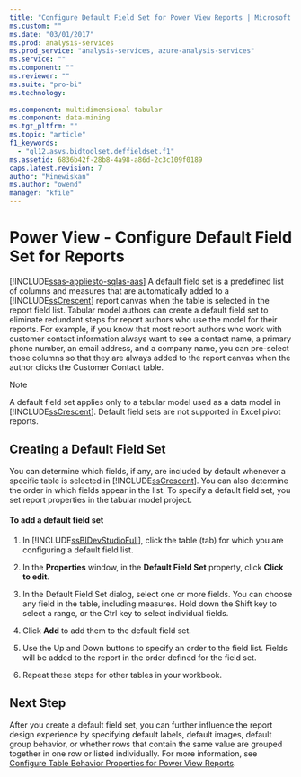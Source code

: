 ```yaml
---
title: "Configure Default Field Set for Power View Reports | Microsoft Docs"
ms.custom: ""
ms.date: "03/01/2017"
ms.prod: analysis-services
ms.prod_service: "analysis-services, azure-analysis-services"
ms.service: ""
ms.component: ""
ms.reviewer: ""
ms.suite: "pro-bi"
ms.technology: 
  
ms.component: multidimensional-tabular
ms.component: data-mining
ms.tgt_pltfrm: ""
ms.topic: "article"
f1_keywords: 
  - "ql12.asvs.bidtoolset.deffieldset.f1"
ms.assetid: 6836b42f-28b8-4a98-a86d-2c3c109f0189
caps.latest.revision: 7
author: "Minewiskan"
ms.author: "owend"
manager: "kfile"
---
```

# Power View - Configure Default Field Set for Reports
[!INCLUDE[ssas-appliesto-sqlas-aas](../../includes/ssas-appliesto-sqlas-aas.md)]
  A default field set is a predefined list of columns and measures that are automatically added to a [!INCLUDE[ssCrescent](../../includes/sscrescent-md.md)] report canvas when the table is selected in the report field list. Tabular model authors can create a default field set to eliminate redundant steps for report authors who use the model for their reports. For example, if you know that most report authors who work with customer contact information always want to see a contact name, a primary phone number, an email address, and a company name, you can pre-select those columns so that they are always added to the report canvas when the author clicks the Customer Contact table.  
  
> [!NOTE]  
>  A default field set applies only to a tabular model used as a data model in [!INCLUDE[ssCrescent](../../includes/sscrescent-md.md)]. Default field sets are not supported in Excel pivot reports.  
  
## Creating a Default Field Set  
 You can determine which fields, if any, are included by default whenever a specific table is selected in [!INCLUDE[ssCrescent](../../includes/sscrescent-md.md)]. You can also determine the order in which fields appear in the list. To specify a default field set, you set report properties in the tabular model project.  
  
#### To add a default field set  
  
1.  In [!INCLUDE[ssBIDevStudioFull](../../includes/ssbidevstudiofull-md.md)], click the table (tab) for which you are configuring a default field list.  
  
2.  In the **Properties** window, in the **Default Field Set** property, click **Click to edit**.  
  
3.  In the Default Field Set dialog, select one or more fields. You can choose any field in the table, including measures. Hold down the Shift key to select a range, or the Ctrl key to select individual fields.  
  
4.  Click **Add** to add them to the default field set.  
  
5.  Use the Up and Down buttons to specify an order to the field list. Fields will be added to the report in the order defined for the field set.  
  
6.  Repeat these steps for other tables in your workbook.  
  
## Next Step  
 After you create a default field set, you can further influence the report design experience by specifying default labels, default images, default group behavior, or whether rows that contain the same value are grouped together in one row or listed individually. For more information, see [Configure Table Behavior Properties for Power View Reports](../../analysis-services/tabular-models/power-view-configure-table-behavior-properties-for-reports.md).  
  
  
